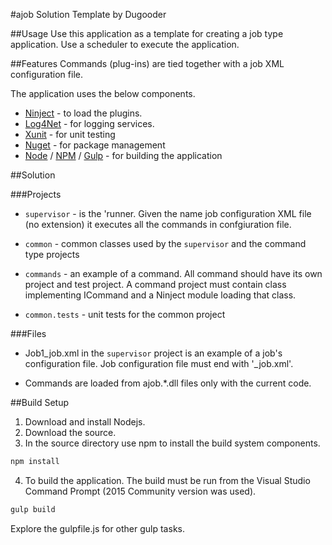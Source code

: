 #ajob Solution Template by Dugooder

##Usage
Use this application as a template for creating a job type application.  Use a scheduler to execute the application.

##Features 
Commands (plug-ins) are tied together with a job XML configuration file. 

The application uses the below components. 

* [Ninject](http://www.ninject.org/) - to load the plugins.
* [Log4Net](https://logging.apache.org/log4net/) - for logging services.
* [Xunit](http://xunit.github.io/) - for unit testing
* [Nuget](http://nuget.org/) - for package management
* [Node](https://nodejs.org/) / [NPM](https://www.npmjs.com/) / [Gulp](http://gulpjs.com/) - for building the application

##Solution

###Projects
* `supervisor` - is the 'runner.  Given the name job configuration XML file (no extension) it executes all the commands in confgiuration file.

* `common` - common classes used by the `supervisor` and the command type projects

* `commands` - an example of a command.  All command should have its own project and test project.  A command project must contain class implementing ICommand and a Ninject module loading that class.

* `common.tests` -  unit tests for the common project

###Files
* Job1_job.xml in the `supervisor` project is an example of a job's configuration file.  Job configuration file must end with  '_job.xml'.

* Commands are loaded from ajob.*.dll files only with the current code.

##Build Setup
1. Download and install Nodejs.
2. Download the source.
3. In the source directory use npm to install the build system components. 
```bat 
npm install
```
4. To build the application.  The build must be run from the Visual Studio Command Prompt (2015 Community version was used). 
```bat
gulp build 
```
Explore the gulpfile.js for other gulp tasks.
